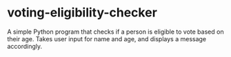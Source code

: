 # voting-eligibility-checker
A simple Python program that checks if a person is eligible to vote based on their age. Takes user input for name and age, and displays a message accordingly.
